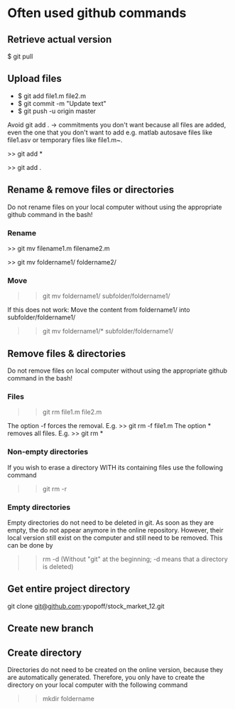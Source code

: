 # Often used github commands

## Retrieve actual version
$ git pull

## Upload files
* $ git add file1.m file2.m
* $ git commit -m "Update text"
* $ git push -u origin master

Avoid git add .  -> commitments you don't want because all files are added,
even the one that you don't want to add
e.g. matlab autosave files like file1.asv or temporary files like file1.m~.
<p> >> git add * </p>
<p> >> git add . </p>

## Rename & remove files or directories
Do not rename files on your local computer without using
the appropriate github command in the bash!

### Rename
<p> >> git mv filename1.m filename2.m </p>
<p> >> git mv foldername1/ foldername2/ </p>

### Move
>> git mv foldername1/ subfolder/foldername1/

If this does not work:
Move the content from foldername1/ into subfolder/foldername1/
>> git mv foldername1/* subfolder/foldername1/

## Remove files & directories
Do not remove files on local computer without using
the appropriate github command in the bash!

### Files
>> git rm file1.m file2.m

The option -f forces the removal.
E.g. >> git rm -f file1.m
The option * removes all files.
E.g. >> git rm *

### Non-empty directories
If you wish to erase a directory WITH its containing files
use the following command
>> git rm -r <directory name>

### Empty directories
Empty directories do not need to be deleted in git.
As soon as they are empty, the do not appear anymore in
the online repository. However, their local version still
exist on the computer and still need to be removed.
This can be done by
>> rm -d <directory name>
(Without "git" at the beginning; -d means that a directory
is deleted)

## Get entire project directory
git clone git@github.com:ypopoff/stock_market_12.git

## Create new branch

## Create directory
Directories do not need to be created on the online version,
because they are automatically generated.
Therefore, you only have to create the directory on your local
computer with the following command
>> mkdir foldername



